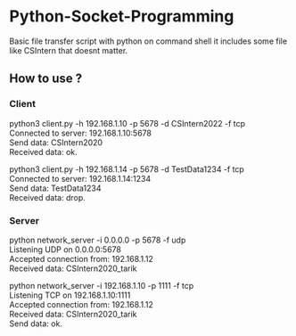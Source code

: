 # Python-Socket-Programming
Basic file transfer script with python on command shell 
it includes some file like CSIntern that doesnt matter.

## How to use ?

### Client

python3 client.py -h 192.168.1.10 -p 5678 -d CSIntern2022 -f tcp  
Connected to server: 192.168.1.10:5678  
Send data: CSIntern2020  
Received data: ok.  

python3 client.py -h 192.168.1.14 -p 5678 -d TestData1234 -f tcp   
Connected to server: 192.168.1.14:1234   
Send data: TestData1234   
Received data: drop.   

### Server 

python network_server -i 0.0.0.0 -p 5678 -f udp  
Listening UDP on 0.0.0.0:5678   
Accepted connection from: 192.168.1.12  
Received data: CSIntern2020_tarik  

python network_server -i 192.168.1.10 -p 1111 -f tcp  
Listening TCP on 192.168.1.10:1111   
Accepted connection from: 192.168.1.12   
Received data: CSIntern2020_tarik   
Send data: ok.  

